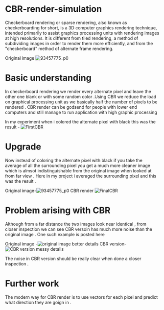 # CBR-render-simulation
Checkerboard rendering or sparse rendering, also known as checkerboarding for short, is a 3D computer graphics rendering technique, intended primarily to assist graphics processing units with rendering images at high resolutions. It is different from tiled rendering, a method of subdividing images in order to render them more efficiently, and from the "checkerboard" method of alternate frame rendering.

Original image 
![93457775_p0](https://user-images.githubusercontent.com/111579172/185630490-79635e07-ae55-4c4e-8e55-603d8329b9e2.jpg)


# Basic understanding
In checkerboard rendering we render every alternate pixel and leave the other one blank or with some random color .Using CBR we reduce the load on graphical processing unit as we basically half the number of pixels to be rendered . CBR render can be godsend for people with lower end computers and still manage to run application with high graphic processing 

In my experiment when i colored the alternate pixel with black this was the result -
![FirstCBR](https://user-images.githubusercontent.com/111579172/185630556-e5c68332-5827-4c15-b848-2ae7b5affd93.jpg)


# Upgrade
Now instead of coloring the alternate pixel with black if you take the average of all the surrounding pixel you get a much more cleaner image which is almsot indistinguishable from the original image when looked at from far view . 
Here in my project i averaged the surrounding pixel and this was the result .

Original image-![93457775_p0](https://user-images.githubusercontent.com/111579172/185630976-dbd5309b-914d-4f39-a4f7-c918004ff14b.jpg) 
CBR render ![FinalCBR](https://user-images.githubusercontent.com/111579172/185630994-b3040189-efdc-41c8-8a41-171207858004.jpg)

# Problem arising with CBR 
Although from a far distance the two images look near identical , from closer inspection we can see CBR versoin has much more noise than the original image . One such example is posted here 

Original image -![original image better details](https://user-images.githubusercontent.com/111579172/185631380-2d1ed843-6df7-4b16-ad78-db45edb04570.png)
CBR version- ![CBR version messy details](https://user-images.githubusercontent.com/111579172/185631412-677a828c-accc-4469-a184-82d1d2ec039a.png)

The noise in CBR version should be really clear when done a closer inspection . 

# Further work
The modern way for CBR render is to use vectors for each pixel and predict what direction they are goign in .

